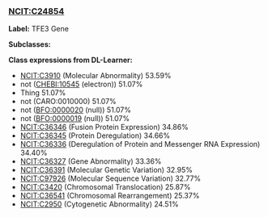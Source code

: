 
### [NCIT:C24854](http://purl.obolibrary.org/obo/NCIT_C24854)
**Label:** TFE3 Gene

**Subclasses:** 

**Class expressions from DL-Learner:**

- [NCIT:C3910](http://purl.obolibrary.org/obo/NCIT_C3910) (Molecular Abnormality) 53.59%
- not ([CHEBI:10545](http://purl.obolibrary.org/obo/CHEBI_10545) (electron)) 51.07%
- Thing 51.07%
- not (CARO:0010000) 51.07%
- not ([BFO:0000020](http://purl.obolibrary.org/obo/BFO_0000020) (null)) 51.07%
- not ([BFO:0000019](http://purl.obolibrary.org/obo/BFO_0000019) (null)) 51.07%
- [NCIT:C36346](http://purl.obolibrary.org/obo/NCIT_C36346) (Fusion Protein Expression) 34.86%
- [NCIT:C36345](http://purl.obolibrary.org/obo/NCIT_C36345) (Protein Deregulation) 34.66%
- [NCIT:C36336](http://purl.obolibrary.org/obo/NCIT_C36336) (Deregulation of Protein and Messenger RNA Expression) 34.40%
- [NCIT:C36327](http://purl.obolibrary.org/obo/NCIT_C36327) (Gene Abnormality) 33.36%
- [NCIT:C36391](http://purl.obolibrary.org/obo/NCIT_C36391) (Molecular Genetic Variation) 32.95%
- [NCIT:C97926](http://purl.obolibrary.org/obo/NCIT_C97926) (Molecular Sequence Variation) 32.77%
- [NCIT:C3420](http://purl.obolibrary.org/obo/NCIT_C3420) (Chromosomal Translocation) 25.87%
- [NCIT:C36541](http://purl.obolibrary.org/obo/NCIT_C36541) (Chromosomal Rearrangement) 25.37%
- [NCIT:C2950](http://purl.obolibrary.org/obo/NCIT_C2950) (Cytogenetic Abnormality) 24.51%


